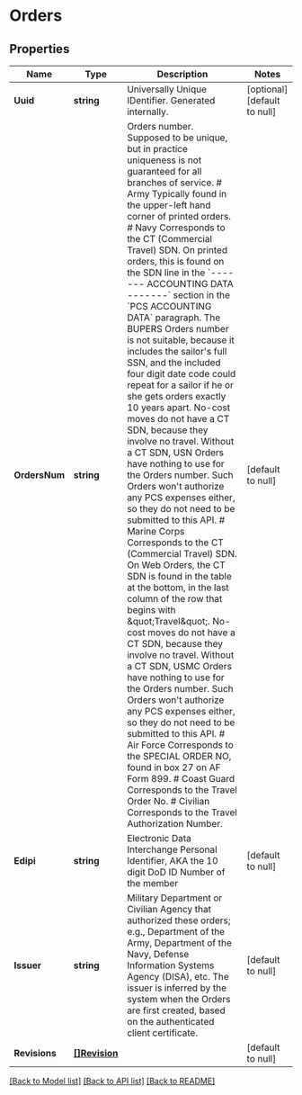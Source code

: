 # Orders

## Properties
Name | Type | Description | Notes
------------ | ------------- | ------------- | -------------
**Uuid** | **string** | Universally Unique IDentifier. Generated internally. | [optional] [default to null]
**OrdersNum** | **string** | Orders number. Supposed to be unique, but in practice uniqueness is not guaranteed for all branches of service.  # Army Typically found in the upper-left hand corner of printed orders.  # Navy Corresponds to the CT (Commercial Travel) SDN. On printed orders, this is found on the SDN line in the &#x60;------- ACCOUNTING DATA -------&#x60; section in the &#x60;PCS ACCOUNTING DATA&#x60; paragraph.  The BUPERS Orders number is not suitable, because it includes the sailor&#39;s full SSN, and the included four digit date code could repeat for a sailor if he or she gets orders exactly 10 years apart.  No-cost moves do not have a CT SDN, because they involve no travel. Without a CT SDN, USN Orders have nothing to use for the Orders number. Such Orders won&#39;t authorize any PCS expenses either, so they do not need to be submitted to this API.  # Marine Corps Corresponds to the CT (Commercial Travel) SDN. On Web Orders, the CT SDN is found in the table at the bottom, in the last column of the row that begins with \&quot;Travel\&quot;.  No-cost moves do not have a CT SDN, because they involve no travel. Without a CT SDN, USMC Orders have nothing to use for the Orders number. Such Orders won&#39;t authorize any PCS expenses either, so they do not need to be submitted to this API.  # Air Force Corresponds to the SPECIAL ORDER NO, found in box 27 on AF Form 899.  # Coast Guard Corresponds to the Travel Order No.  # Civilian Corresponds to the Travel Authorization Number.  | [default to null]
**Edipi** | **string** | Electronic Data Interchange Personal Identifier, AKA the 10 digit DoD ID Number of the member | [default to null]
**Issuer** | **string** | Military Department or Civilian Agency that authorized these orders; e.g., Department of the Army, Department of the Navy, Defense Information Systems Agency (DISA), etc. The issuer is inferred by the system when the Orders are first created, based on the authenticated client certificate. | [default to null]
**Revisions** | [**[]Revision**](Revision.md) |  | [default to null]

[[Back to Model list]](../README.md#documentation-for-models) [[Back to API list]](../README.md#documentation-for-api-endpoints) [[Back to README]](../README.md)


